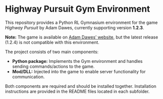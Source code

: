 # Highway Pursuit Gym Environment

This repository provides a Python RL Gymnasium environment for the game *Highway Pursuit* by Adam Dawes, currently supporting version **1.2.3**.

**Note:** The game is available on [Adam Dawes’ website](https://adamdawes.com/games/highway-pursuit.html), but the latest release (1.2.4) is not compatible with this environment.

The project consists of two main components:

- **Python package:** Implements the Gym environment and handles sending commands/actions to the game.
- **Mod/DLL:** Injected into the game to enable server functionality for communication.

Both components are required and should be installed together. Installation instructions are provided in the README files located in each subfolder.
